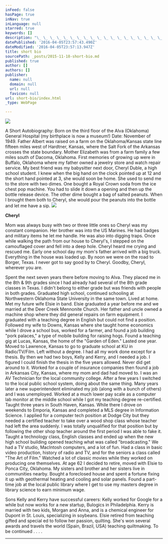 ```yaml
---
inFeed: false
hasPage: true
inNav: true
inLanguage: null
starred: true
keywords: []
description: "\_ \_ \_ \_ \_ \_ \_ \_ \_ \_ \_ \_ \_ \_ \_ \_ \_ \_ \_ \_ \_ \_ \_ \_ \_ \_ \_ \_ \_ \_ \_ \_ \_ \_ \_ \_ \_ \_ \_ \_ \_ \_ \_ \_ \_ \_ Cheryl"
datePublished: '2016-04-05T23:57:43.490Z'
dateModified: '2016-04-05T23:57:13.947Z'
title: short bio
sourcePath: _posts/2015-11-18-short-bio.md
published: true
author: []
authors: []
publisher:
  name: null
  domain: null
  url: null
  favicon: null
url: short-bio/index.html
_type: WebPage

---
```

![](https://the-grid-user-content.s3-us-west-2.amazonaws.com/06cbf00a-d083-4d07-808c-3bcd8f785ad9.jpg)

A Short Autobiography:  Born on the third floor of the Alva (Oklahoma) General Hospital (my birthplace is now a museum!) Date: November of 1949\. Father Albert was  raised on a farm on the Oklahoma/Kansas state line fifteen miles west of Hardtner, Kansas, where the Salt Fork of the Arkansas crosses the state boundary. Mother Elizabeth was from a farm family a few miles south of Dacoma, Oklahoma.  First memories of growing up were in Buffalo, Oklahoma where my father owned a jewelry store and watch repair service. My best friend was my babysitter next door, Cheryl Duble, a high school student. I knew when the big hand on the clock pointed up at 12 and the short hand pointed at 3, she would soon be home. She used to send me to the store with two dimes. One bought a Royal Crown soda from the ice chest pop machine. You had to slide it down a opening and then up the bottle release device. The other dime bought a bag of salted peanuts. When I brought them both to Cheryl, she would pour the peanuts into the bottle and let me have a sip. ![](https://the-grid-user-content.s3-us-west-2.amazonaws.com/4a405661-0295-4619-ada0-2c804336ee1c.jpg)

**Cheryl**

Mom was always busy with two or three little ones so Cheryl was my constant companion. Her brother was into the US Marines. He had badges and military items he let me handle. He was also into digging traps.  Once while walking the path from our house to Cheryl's, I stepped on the camouflaged cover and fell into a deep hole. Cheryl heard me crying and rescued me. Early one school day my mom's father arrived with a big truck. Everything in the house was loaded up. By noon we were on the road to Borger, Texas. I never got to say good by to Cheryl.  Goodby, Cheryl, wherever you are.

Spent the next seven years there before moving to Alva. They placed me in the 8th & 9th grades since I had already had several of the 8th grade classes in Texas. I didn't belong to either grade but was friends with people in both grades. Graduated high school, continued schooling at Northwestern Oklahoma State University in the same town. Lived at home. Met my future wife Elsie in band. Elsie graduated a year before me and we married at the Deer Creek Mennonite Church. Her father and uncle owned a machine shop where they did general repairs on farm equipment. I graduated with a teaching degree in English but could not find a position. Followed my wife to Downs, Kansas where she taught home economics while I drove a school bus, worked for a farmer, and found a job building "pork palaces," a type of mobile building for raising hogs. Found a teaching gig at Lucas, Kansas, the home of the "Garden of Eden." Lasted one year. Moved to Lawrence, Kansas to go to graduate school at KU in Radio/TV/Film. Left without a degree. I had all my work done except for a thesis. By then we had two boys, Kelly and Kerry, and I needed a job. I figured I could finish the thesis in the five years allowed. Never did get around to it. Worked for a couple of insurance companies then found a job in Arkansas City, Kansas, where my mom and dad had moved to. I was an AV Technician for the local community college. After a few years I switched to the local public school system, doing about the same thing. Many years later a new superintendent eliminated my job (along with a bunch of others) and I was unemployed. Worked at a much lower pay scale as a computer lab monitor at the middle school while I got my teaching degree re-certified. Taught three years in South Haven, Kansas. While there I drove on weekends to Emporia, Kansas and completed a MLS degree in Information Science. I applied for a computer tech position at Dodge City but they needed a certified teacher to take over a wood shop class whose teacher had left the area suddenly. I was totally unqualified for  that position but by following the other shop teacher around the first period I was able to fake it. Taught a technology class, English classes and ended up when the new high school building opened teaching what was called "broadcasting." We had a TV studio, MacIntosh computers, and a lot of fun. Had a class in basic video production, history of radio and TV, and for the seniors a class called "The Art of Film." Watched a lot of classic movies while they worked on producing one themselves. At age 62 I decided to retire, moved with Elsie to Ponca City, Oklahoma. My sisters and brother and her sisters live in communities nearby. Bought a foreclosed house and spent a fortune fixing it up with geothermal heating and cooling and solar panels. Found a part-time job at the local public library where I get to use my masters degree in library science to earn minimum wage. 

Sons Kelly and Kerry have successful careers: Kelly worked for Google for a while but now works for a new startup, Bulogics in Philadelphia. Kerry is married with two kids, Morgan and Anna, and is a chemical engineer for Dupont in St. Louis, specializing in soybeans. Elsie retired from teaching gifted and special ed to follow her passion, quilting. She's won several awards and travels the world (Spain, Brazil, USA) teaching quiltmaking. To be continued . . . .

****